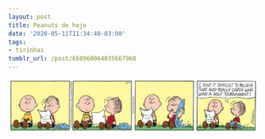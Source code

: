 ```yaml
---
layout: post
title: Peanuts de hoje
date: '2020-05-11T11:34:40-03:00'
tags:
- tirinhas
tumblr_url: /post/658960064035667968
---
```

 ![](/uploads/tumblr/3c3b5020ae2c556647017269ed2615b9aa9c82ee.png)  
